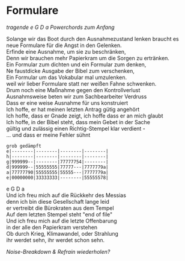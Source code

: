 # Formulare

*tragende e G D a Powerchords zum Anfang*

Solange wir das Boot durch den Ausnahmezustand lenken braucht es  
neue Formulare für die Angst in den Gelenken.  
Erfinde eine Ausnahme, um sie zu beschränken,  
Denn wir brauchen mehr Papierkram um die Sorgen zu ertränken.  
Ein Formular zum dichten und ein Formular zum denken,  
Ne faustdicke Ausgabe der Bibel zum verschenken,  
Ein Formular um das Vokabular mal umzulenken.  
weil wir lieber Formulare statt ner weißen Fahne schwenken.  
Drum noch eine Maßnahme gegen den Kontrollverlust  
Ausnahmsweise beten wir zum Sachbearbeiter Verdruss  
Dass er eine weise Ausnahme für uns konstruiert  
Ich hoffe, er hat meinen letzten Antrag gütig angehört  
Ich hoffe, dass er Gnade zeigt, ich hoffe dass er an mich glaubt  
Ich hoffe, in der Bibel steht, dass mein Gebet in der Sache  
gültig und zulässig einen Richtig-Stempel klar verdient -  
... und dass er meine Fehler sühnt


```
grob gedämpft
e|--------|--------|--------|--------|
h|--------|--------|--------|--------|
g|999999--|--------|77777754|--------|
d|999999--|55555555|77777---|7777779a|
a|77777790|55555555|55555---|7777779a|
e|00000000|33333333|--------|55555578|
```

e	G	D	a  
Und ich freu mich auf die Rückkehr des Messias  
denn ich bin diese Gesellschaft lange leid  
er vertreibt die Bürokraten aus dem Tempel  
Auf dem letzten Stempel steht "end of file"  
Und ich freu mich auf die letzte Offenbarung  
in der alle den Papierkram verstehen  
Ob durch Krieg, Klimawandel, oder Strahlung  
ihr werdet sehn, ihr werdet schon sehn.

*Noise-Breakdown & Refrain wiederholen?*


